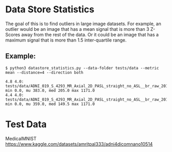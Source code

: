 # Data Store Statistics

The goal of this is to find outliers in large image datasets.  For example, an outlier would be an image that has a mean signal that is more than 3 Z-Scores away from the rest of the data.  Or it could be an image that has a maximum signal that is more than 1.5 inter-quartile range.

## Example:

```
$ python3 datastore_statistics.py --data-folder tests/data --metric mean --distance=4 --direction both

4.8 4.0: tests/data/ADNI_019_S_4293_MR_Axial_2D_PASL_straight_no_ASL__br_raw_20180618154855516_760_S696759_I1011350.dcm: min 0.0, mu 383.0, med 205.0 max 1171.0
4.4 4.0: tests/data/ADNI_019_S_4293_MR_Axial_2D_PASL_straight_no_ASL__br_raw_20180618154739217_802_S696759_I1011350.dcm: min 0.0, mu 359.0, med 149.5 max 1171.0
```

# Test Data
MedicalMNIST
https://www.kaggle.com/datasets/amritpal333/adni4dicomnano10514
